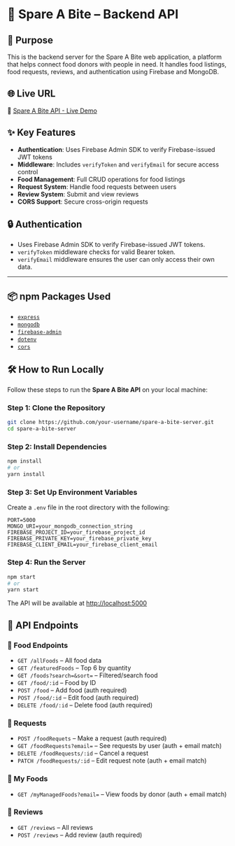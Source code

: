 # 🍱 Spare A Bite – Backend API

## 🚀 Purpose

This is the backend server for the Spare A Bite web application, a platform that helps connect food donors with people in need. It handles food listings, food requests, reviews, and authentication using Firebase and MongoDB.

## 🌐 Live URL

🔗 [Spare A Bite API - Live Demo](https://spare-a-bite-server.vercel.app)

## ✨ Key Features

- **Authentication**: Uses Firebase Admin SDK to verify Firebase-issued JWT tokens
- **Middleware**: Includes `verifyToken` and `verifyEmail` for secure access control
- **Food Management**: Full CRUD operations for food listings
- **Request System**: Handle food requests between users
- **Review System**: Submit and view reviews
- **CORS Support**: Secure cross-origin requests

## 🔒 Authentication

- Uses Firebase Admin SDK to verify Firebase-issued JWT tokens.
- `verifyToken` middleware checks for valid Bearer token.
- `verifyEmail` middleware ensures the user can only access their own data.
---

## 📦 npm Packages Used

- [`express`](https://www.npmjs.com/package/express)
- [`mongodb`](https://www.npmjs.com/package/mongodb)
- [`firebase-admin`](https://www.npmjs.com/package/firebase-admin)
- [`dotenv`](https://www.npmjs.com/package/dotenv)
- [`cors`](https://www.npmjs.com/package/cors)

## 🛠️ How to Run Locally

Follow these steps to run the **Spare A Bite API** on your local machine:

### Step 1: Clone the Repository

```bash
git clone https://github.com/your-username/spare-a-bite-server.git
cd spare-a-bite-server
```

### Step 2: Install Dependencies

```bash
npm install
# or
yarn install
```

### Step 3: Set Up Environment Variables

Create a `.env` file in the root directory with the following:

```env
PORT=5000
MONGO_URI=your_mongodb_connection_string
FIREBASE_PROJECT_ID=your_firebase_project_id
FIREBASE_PRIVATE_KEY=your_firebase_private_key
FIREBASE_CLIENT_EMAIL=your_firebase_client_email
```

### Step 4: Run the Server

```bash
npm start
# or
yarn start
```

The API will be available at [http://localhost:5000](http://localhost:5000)

## 📄 API Endpoints

### 🔹 Food Endpoints

- `GET /allFoods` – All food data
- `GET /featuredFoods` – Top 6 by quantity
- `GET /foods?search=&sort=` – Filtered/search food
- `GET /food/:id` – Food by ID
- `POST /food` – Add food (auth required)
- `POST /food/:id` – Edit food (auth required)
- `DELETE /food/:id` – Delete food (auth required)

### 🔹 Requests

- `POST /foodRequets` – Make a request (auth required)
- `GET /foodRequests?email=` – See requests by user (auth + email match)
- `DELETE /foodRequests/:id` – Cancel a request
- `PATCH /foodRequests/:id` – Edit request note (auth + email match)

### 🔹 My Foods

- `GET /myManagedFoods?email=` – View foods by donor (auth + email match)

### 🔹 Reviews

- `GET /reviews` – All reviews
- `POST /reviews` – Add review (auth required)
  
